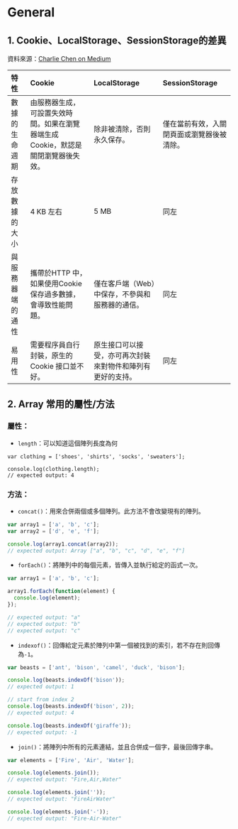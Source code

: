 # General

## 1. Cookie、LocalStorage、SessionStorage的差異

資料來源：[Charlie Chen on Medium](https://medium.com/@jscinin/javascript-cookie-localstorage-sessionstorage-%E4%B8%89%E7%A8%AE%E5%B7%AE%E7%95%B0-fe7f38260439)

| 特性 | Cookie | LocalStorage | SessionStorage |
| :--- | :--- | :--- | :--- |
| 數據的生命週期 | 由服務器生成，可設置失效時間。如果在瀏覽器端生成Cookie，默認是關閉瀏覽器後失效。 | 除非被清除，否則永久保存。 | 僅在當前有效，入關閉頁面或瀏覽器後被清除。 |
| 存放數據的大小 | 4 KB 左右 | 5 MB | 同左 |
| 與服務器端的通性 | 攜帶於HTTP 中，如果使用Cookie 保存過多數據，會導致性能問題。 | 僅在客戶端（Web）中保存，不參與和服務器的通信。 | 同左 |
| 易用性 | 需要程序員自行封裝，原生的Cookie 接口並不好。 | 原生接口可以接受，亦可再次封裝來對物件和陣列有更好的支持。 | 同左 |

## 2. Array 常用的屬性/方法

### 屬性：

* `length`：可以知道這個陣列長度為何

```text
var clothing = ['shoes', 'shirts', 'socks', 'sweaters'];

console.log(clothing.length);
// expected output: 4
```

### 方法：

* `concat()`：用來合併兩個或多個陣列。此方法不會改變現有的陣列。

```javascript
var array1 = ['a', 'b', 'c'];
var array2 = ['d', 'e', 'f'];

console.log(array1.concat(array2));
// expected output: Array ["a", "b", "c", "d", "e", "f"]
```

* `forEach()`：將陣列中的每個元素，皆傳入並執行給定的函式一次。

```javascript
var array1 = ['a', 'b', 'c'];

array1.forEach(function(element) {
  console.log(element);
});

// expected output: "a"
// expected output: "b"
// expected output: "c"
```

* `indexof()`：回傳給定元素於陣列中第一個被找到的索引，若不存在則回傳為`-1`。

```javascript
var beasts = ['ant', 'bison', 'camel', 'duck', 'bison'];

console.log(beasts.indexOf('bison'));
// expected output: 1

// start from index 2
console.log(beasts.indexOf('bison', 2));
// expected output: 4

console.log(beasts.indexOf('giraffe'));
// expected output: -1
```

* `join()`：將陣列中所有的元素連結，並且合併成一個字，最後回傳字串。

```javascript
var elements = ['Fire', 'Air', 'Water'];

console.log(elements.join());
// expected output: "Fire,Air,Water"

console.log(elements.join(''));
// expected output: "FireAirWater"

console.log(elements.join('-'));
// expected output: "Fire-Air-Water"
```















